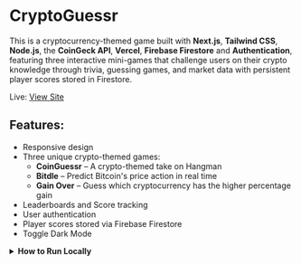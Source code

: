 # CryptoGuessr

This is a cryptocurrency-themed game built with **Next.js**, **Tailwind CSS**, **Node.js**, the **CoinGeck API**, **Vercel**, **Firebase Firestore** and **Authentication**, featuring three interactive mini-games that challenge users on their crypto knowledge through trivia, guessing games, and market data with persistent player scores stored in Firestore.

Live: [View Site](https://cryptoguessr-amber.vercel.app)

## Features:
 - Responsive design
 - Three unique crypto-themed games:
   - **CoinGuessr** – A crypto-themed take on Hangman
   - **Bitdle** – Predict Bitcoin's price action in real time
   - **Gain Over** – Guess which cryptocurrency has the higher percentage gain
 - Leaderboards and Score tracking
 - User authentication
 - Player scores stored via Firebase Firestore
 - Toggle Dark Mode

<details>
  <summary><strong>How to Run Locally</strong></summary>

  1. Clone the repo
     `https://github.com/joshuakitong/cryptoguessr`

  2. Install dependencies
     `npm install`

  3. Run the app
     `npm run dev`
</details>